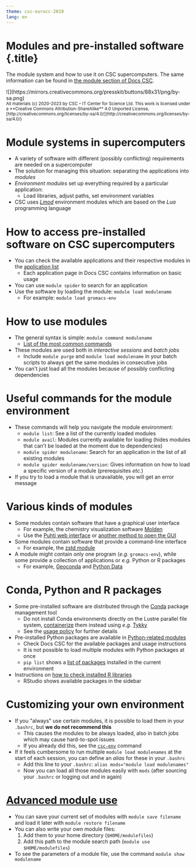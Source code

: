 ```yaml
---
theme: csc-eurocc-2019
lang: en
---
```


# Modules and pre-installed software {.title}

The module system and how to use it on CSC supercomputers.
The same information can be found in [the module section of Docs CSC](https://docs.csc.fi/computing/modules/).

<div class="column">
![](https://mirrors.creativecommons.org/presskit/buttons/88x31/png/by-sa.png)
</div>
<div class="column">
<small>
All materials (c) 2020-2023 by CSC – IT Center for Science Ltd.
This work is licensed under a **Creative Commons Attribution-ShareAlike** 4.0
Unported License, [http://creativecommons.org/licenses/by-sa/4.0/](http://creativecommons.org/licenses/by-sa/4.0/)
</small>
</div>

# Module systems in supercomputers

- A variety of software with different (possibly conflicting) requirements are needed on a supercomputer
- The solution for managing this situation: separating the applications into *modules*
- *Environment modules* set up everything required by a particular application:
   -  Load libraries, adjust paths, set environment variables
- CSC uses [*Lmod*](https://lmod.readthedocs.io/en/latest/) environment modules which are based on the *Lua* programming language

# How to access pre-installed software on CSC supercomputers

- You can check the available applications and their respective modules in the [application list](https://docs.csc.fi/apps/)
   - Each application page in Docs CSC contains information on basic usage
- You can use `module spider` to search for an application
- Use the software by loading the module: `module load modulename`
   - For example: `module load gromacs-env`

# How to use modules

- The general syntax is simple: `module command modulename`
   - [List of the most common commands](https://docs.csc.fi/computing/modules/#module-commands-table)
- These modules are used both in *interactive sessions* and *batch jobs*
   - Include `module purge` and `module load modulename` in your batch scripts to always get the same modules in consecutive jobs
- You can't just load all the modules because of possibly conflicting dependencies

# Useful commands for the module environment

- These commands will help you navigate the module environment:
   - `module list`: See a list of the currently loaded modules
   - `module avail`: Modules currently available for loading (hides modules that can't be loaded at the moment due to dependencies)
   - `module spider modulename`: Search for an application in the list of all existing modules
   - `module spider modulename/version`: Gives information on how to load a specific version of a module (prerequisites *etc.*)
- If you try to load a module that is unavailable, you will get an error message

# Various kinds of modules

- Some modules contain software that have a graphical user interface
   - For example, the chemistry visualization software [Molden](https://docs.csc.fi/apps/molden/)
   - Use the [Puhti web interface](https://puhti.csc.fi) or [another method to open the GUI](https://docs.csc.fi/computing/connecting/#using-graphical-applications)
- Some modules contain software that provide a command-line interface
   - For example, the [zstd module](https://docs.csc.fi/support/tutorials/env-guide/packing-and-compression-tools/#zstandard-compression-tool)
- A module might contain only one program (*e.g.* `gromacs-env`), while some provide a collection of applications or *e.g.* Python or R packages
   - For example, [Geoconda](https://docs.csc.fi/apps/geoconda/) and [Python Data](https://docs.csc.fi/apps/python-data/)

# Conda, Python and R packages

- Some pre-installed software are distributed through the [Conda](https://docs.conda.io/en/latest/) package management tool
   - Do not install Conda environments directly on the Lustre parallel file system, [containerize](https://docs.csc.fi/support/tutorials/singularity-scratch/) them instead using *e.g.* [Tykky](https://docs.csc.fi/computing/containers/tykky/)
   - See the [usage policy](https://docs.csc.fi/computing/usage-policy/#conda-installations) for further details
- Pre-installed Python packages are available in [Python-related modules](https://docs.csc.fi/apps/python/)
   - Check Docs CSC for the available packages and usage instructions 
   - It is not possible to load multiple modules with Python packages at once
   - `pip list` shows a [list of packages](https://pip.pypa.io/en/stable/cli/pip_list/) installed in the current environment
- Instructions on [how to check installed R libraries](https://docs.csc.fi/apps/r-env/#r-package-installations)
   - RStudio shows available packages in the sidebar
  
# Customizing your own environment

- If you "always" use certain modules, it is possible to load them in your `.bashrc`, but **we do not recommend this**
   - This causes the modules to be always loaded, also in batch jobs which may cause hard-to-spot issues
   - If you already did this, see the [`csc-env`](https://docs.csc.fi/support/tutorials/using_csc_env/) command
- If it feels cumbersome to run multiple `module load modulenames` at the start of each session, you can define an *alias* for these in your `.bashrc`
   - Add this line to your `.bashrc`: `alias mods="module load modulenames"`
   - Now you can load all those modules easily with `mods` (after sourcing your `.bashrc` or logging out and in again)

# [Advanced module use](https://docs.csc.fi/computing/modules/#advanced-topics)

- You can save your current set of modules with `module save filename` and load it later with `module restore filename`
- You can also write your own module files:
    1. Add them to your home directory (`$HOME/modulefiles`)
    2. Add this path to the module search path (`module use $HOME/modulefiles`)
- To see the parameters of a module file, use the command `module show modulename`
